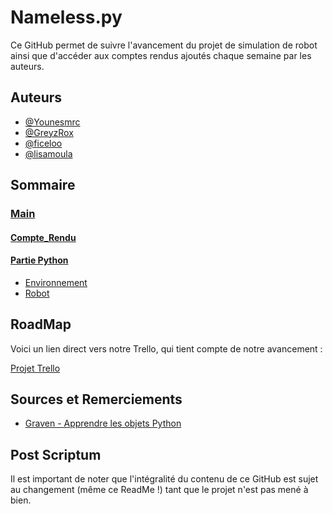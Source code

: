 # Nameless.py 
Ce GitHub permet de suivre l'avancement du projet de simulation de robot ainsi que d'accéder aux comptes rendus ajoutés chaque semaine par les auteurs.

## Auteurs

- [@Younesmrc](https://github.com/Younesmrc)
- [@GreyzRox](https://github.com/GreyzRox)
- [@ficeloo](https://github.com/ficeloo)
- [@lisamoula](https://github.com/lisamoula)

## Sommaire

### [Main](https://github.com/Younesmrc/Projet--LU2IN013-/tree/main)
#### [Compte_Rendu](https://github.com/Younesmrc/Projet--LU2IN013-/tree/main/Compte_Rendu)

#### [Partie Python](https://github.com/Younesmrc/Projet--LU2IN013-/tree/main/Main%20Python)
- [Environnement](https://github.com/Younesmrc/Projet--LU2IN013-/tree/main/Main%20Python/Environnement)
- [Robot](https://github.com/Younesmrc/Projet--LU2IN013-/tree/main/Main%20Python/Robot)

## RoadMap

Voici un lien direct vers notre Trello, qui tient compte de notre avancement :

[Projet Trello](https://trello.com/b/HxLaeJRG/lu2in013-projet)

## Sources et Remerciements

 - [Graven - Apprendre les objets Python](https://youtu.be/dfUM_9xibf8?si=qAPs_QTFtKCqT0Mr)
 
## Post Scriptum

Il est important de noter que l'intégralité du contenu de ce GitHub est sujet au changement (même ce ReadMe !) tant que le projet n'est pas mené à bien.







